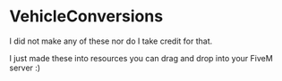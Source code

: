 # VehicleConversions

I did not make any of these nor do I take credit for that.

I just made these into resources you can drag and drop into your FiveM server :)
